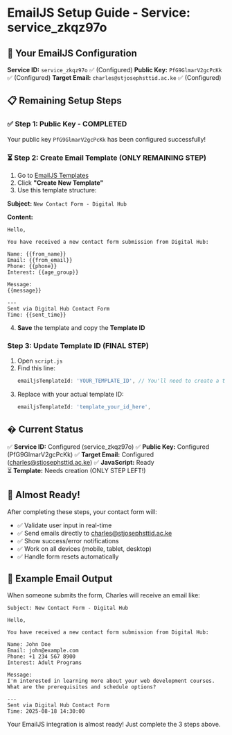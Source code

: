 # EmailJS Setup Guide - Service: service_zkqz97o

## 🎯 Your EmailJS Configuration

**Service ID:** `service_zkqz97o` ✅ (Configured)
**Public Key:** `PfG9GlmarV2gcPcKk` ✅ (Configured)
**Target Email:** `charles@stjosephsttid.ac.ke` ✅ (Configured)

## 📋 Remaining Setup Steps

### ✅ Step 1: Public Key - COMPLETED
Your public key `PfG9GlmarV2gcPcKk` has been configured successfully!

### ⏳ Step 2: Create Email Template (ONLY REMAINING STEP)
1. Go to [EmailJS Templates](https://dashboard.emailjs.com/admin/templates)
2. Click **"Create New Template"**
3. Use this template structure:

**Subject:** `New Contact Form - Digital Hub`

**Content:**
```
Hello,

You have received a new contact form submission from Digital Hub:

Name: {{from_name}}
Email: {{from_email}}
Phone: {{phone}}
Interest: {{age_group}}

Message:
{{message}}

---
Sent via Digital Hub Contact Form
Time: {{sent_time}}
```

4. **Save** the template and copy the **Template ID**

### Step 3: Update Template ID (FINAL STEP)
1. Open `script.js`
2. Find this line:
   ```javascript
   emailjsTemplateId: 'YOUR_TEMPLATE_ID', // You'll need to create a template
   ```
3. Replace with your actual template ID:
   ```javascript
   emailjsTemplateId: 'template_your_id_here',
   ```

## � Current Status

✅ **Service ID:** Configured (service_zkqz97o)
✅ **Public Key:** Configured (PfG9GlmarV2gcPcKk)
✅ **Target Email:** Configured (charles@stjosephsttid.ac.ke)
✅ **JavaScript:** Ready  
⏳ **Template:** Needs creation (ONLY STEP LEFT!)

## 🎉 Almost Ready!

After completing these steps, your contact form will:
- ✅ Validate user input in real-time
- ✅ Send emails directly to charles@stjosephsttid.ac.ke  
- ✅ Show success/error notifications
- ✅ Work on all devices (mobile, tablet, desktop)
- ✅ Handle form resets automatically

## 📧 Example Email Output

When someone submits the form, Charles will receive an email like:

```
Subject: New Contact Form - Digital Hub

Hello,

You have received a new contact form submission from Digital Hub:

Name: John Doe
Email: john@example.com
Phone: +1 234 567 8900
Interest: Adult Programs

Message:
I'm interested in learning more about your web development courses. 
What are the prerequisites and schedule options?

---
Sent via Digital Hub Contact Form
Time: 2025-08-18 14:30:00
```

Your EmailJS integration is almost ready! Just complete the 3 steps above.
